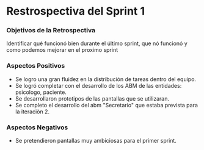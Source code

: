 # Restrospectiva del Sprint 1

### Objetivos de la Retrospectiva

Identificar  qué funcionó bien durante el último sprint, que nó funcionó y como podemos mejorar
en el proximo sprint

### Aspectos Positivos

- Se logro una gran fluidez en la distribución de tareas dentro del equipo.
- Se logró completar con el desarrollo de los ABM de las entidades: psicologo, paciente.
- Se desarrollaron prototipos de las pantallas que se utilizaran.
- Se completo el desarrollo del abm "Secretario" que estaba prevista para la iteraciòn 2.

### Aspectos Negativos

- Se pretendieron pantallas muy ambiciosas para el primer sprint.